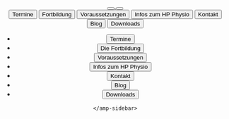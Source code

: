 <header class="site-header">
    <nav>
        <div class="green" id="topline"/>
         <a href="{{site.baseurl}}/" class="logo">
           <button id="homebt">
            <amp-img src="{{site.baseurl}}/assets/images/LogoHPPT.svg" alt="Welcome" height="60" width="60" layout="responsive"></amp-img>
        </button>
        </a>
        <button id="sidebartogglebutton" on="tap:sidebar.toggle" class="barbuttons">
            <amp-img src="{{site.baseurl}}/assets/images/Burger.svg" alt="an image" layout="fixed" width="40px" height="36px"></amp-img>
        </button>
        <div class="navbuttonsbar right">
              <a class="page-link" href="{{site.baseurl}}/termine-und-anmeldung/"><button class="barbuttons">Termine</button></a>
              <a class="page-link" href="{{site.baseurl}}/die-fortbildung/"><button class="barbuttons">Fortbildung</button></a>
              <a class="page-link" href="{{site.baseurl}}/voraussetzungen-und-anerkennung/"><button class="barbuttons">Voraussetzungen</button></a>
              <a class="page-link" href="{{site.baseurl}}/hp-physio/"><button class="barbuttons">Infos zum HP Physio</button></a>
              <a class="page-link" href="{{site.baseurl}}/kontakt/"><button class="barbuttons">Kontakt</button></a>
              <a class="page-link" href="{{site.baseurl}}/blog/"><button class="barbuttons">Blog</button></a>
              <a class="page-link" href="{{site.baseurl}}/downloads/"><button class="barbuttons">Downloads</button></a>
        </div>
    </nav>
    <amp-sidebar id="sidebar" layout="nodisplay" side="right">
        <amp-img class="amp-close-image hoveropacity midgrey" src="{{site.baseurl}}/assets/images/closeX.svg" width="40" height="40" alt="close sidebar" on="tap:sidebar.toggle" role="button" tabindex="0"></amp-img>
          <ul>
              <li><a class="page-link" href="{{ site.baseurl }}/termine-und-anmeldung/"><button class="barbuttons">Termine</button></a></li>
              <li><a class="page-link" href="{{ site.baseurl }}/die-fortbildung/"><button class="barbuttons">Die Fortbildung</button></a></li>
              <li><a class="page-link" href="{{ site.baseurl }}/voraussetzungen-und-anerkennung/"><button class="barbuttons">Voraussetzungen</button></a></li>
              <li><a class="page-link" href="{{ site.baseurl }}/hp-physio/"><button class="barbuttons">Infos zum HP Physio</button></a></li>
              <li><a class="page-link" href="{{ site.baseurl }}/kontakt/"><button class="barbuttons">Kontakt</button></a></li>
              <li><a class="page-link" href="{{ site.baseurl }}/blog/"><button class="barbuttons">Blog</button></a></li>
              <li><a class="page-link" href="{{ site.baseurl }}/downloads/"><button class="barbuttons">Downloads</button></a></li>
            </ul>

    </amp-sidebar>
</header>

